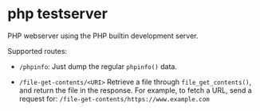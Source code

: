 # php testserver

PHP webserver using the PHP builtin development server.

Supported routes:

* `/phpinfo`:
  Just dump the regular `phpinfo()` data.

* `/file-get-contents/<URI>`
  Retrieve a file through `file_get_contents()`, and return the file in the
  response.
  For example, to fetch a URL, send a request for: `/file-get-contents/https://www.example.com` 

